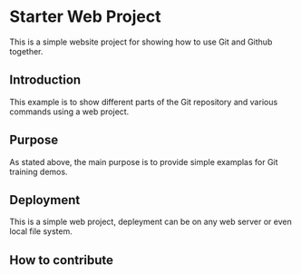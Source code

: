 # Starter Web Project

This is a simple website project for showing how to use Git and Github together.

## Introduction

This example is to show different parts of the Git repository and various commands using a web project.

## Purpose

As stated above, the main purpose is to provide simple examplas for Git training demos.
## Deployment

This is a simple web project, depleyment can be on any web server or even local file system.
## How to contribute
